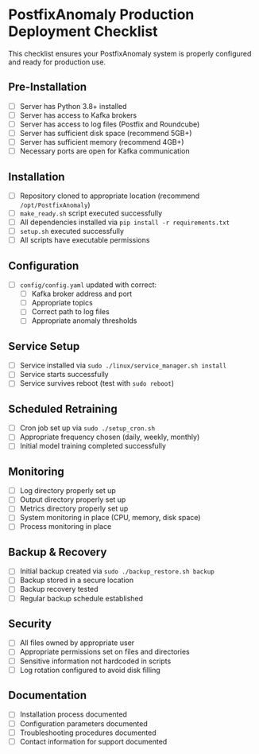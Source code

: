 # PostfixAnomaly Production Deployment Checklist

This checklist ensures your PostfixAnomaly system is properly configured and ready for production use.

## Pre-Installation

- [ ] Server has Python 3.8+ installed
- [ ] Server has access to Kafka brokers
- [ ] Server has access to log files (Postfix and Roundcube)
- [ ] Server has sufficient disk space (recommend 5GB+)
- [ ] Server has sufficient memory (recommend 4GB+)
- [ ] Necessary ports are open for Kafka communication

## Installation

- [ ] Repository cloned to appropriate location (recommend `/opt/PostfixAnomaly`)
- [ ] `make_ready.sh` script executed successfully
- [ ] All dependencies installed via `pip install -r requirements.txt`
- [ ] `setup.sh` executed successfully 
- [ ] All scripts have executable permissions

## Configuration

- [ ] `config/config.yaml` updated with correct:
  - [ ] Kafka broker address and port
  - [ ] Appropriate topics
  - [ ] Correct path to log files
  - [ ] Appropriate anomaly thresholds

## Service Setup

- [ ] Service installed via `sudo ./linux/service_manager.sh install`
- [ ] Service starts successfully
- [ ] Service survives reboot (test with `sudo reboot`)

## Scheduled Retraining

- [ ] Cron job set up via `sudo ./setup_cron.sh`
- [ ] Appropriate frequency chosen (daily, weekly, monthly)
- [ ] Initial model training completed successfully

## Monitoring

- [ ] Log directory properly set up
- [ ] Output directory properly set up
- [ ] Metrics directory properly set up
- [ ] System monitoring in place (CPU, memory, disk space)
- [ ] Process monitoring in place

## Backup & Recovery

- [ ] Initial backup created via `sudo ./backup_restore.sh backup`
- [ ] Backup stored in a secure location
- [ ] Backup recovery tested
- [ ] Regular backup schedule established

## Security

- [ ] All files owned by appropriate user
- [ ] Appropriate permissions set on files and directories
- [ ] Sensitive information not hardcoded in scripts
- [ ] Log rotation configured to avoid disk filling

## Documentation

- [ ] Installation process documented
- [ ] Configuration parameters documented
- [ ] Troubleshooting procedures documented
- [ ] Contact information for support documented
